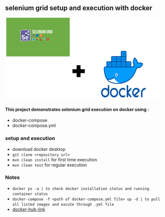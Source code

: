 ## selenium grid setup and execution with docker
![img.png](img.png)
#### This project demonstrates selenium grid execution on docker using : 
- docker-compose  
- docker-compose.yml


### setup and execution
- download docker desktop
- `git clone <repository url>`
- `mvn clean install` for first time execution
- `mvn clean test` for regular execution

### Notes

- `docker ps -a | to check docker installation status and running container status`
- `docker-compose -f <path of docker-compose.yml file> up -d | to pull all listed images and excute through .yml file`
- [docker-hub-link](https://hub.docker.com/_/registry/)